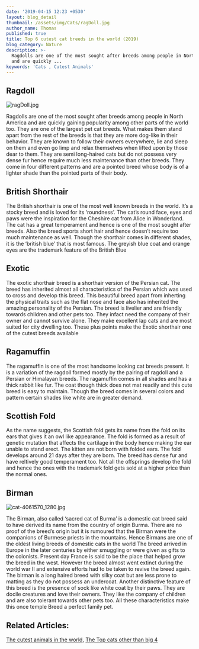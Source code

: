 ```yaml
---
date: '2019-04-15 12:23 +0530'
layout: blog_detail
thumbnail: /assets/img/Cats/ragDoll.jpg
author_name: Thomas
published: true
title: Top 6 cutest cat breeds in the world (2019)
blog_category: Nature
description: >-
  Ragdolls are one of the most sought after breeds among people in North America
  and are quickly ...
keywords: 'Cats , Cutest Animals'
---
```


## Ragdoll

![ragDoll.jpg]({{site.baseurl}}/assets/img/Cats/ragDoll.jpg)

Ragdolls are one of the most sought after breeds among people in North America and are quickly gaining popularity among other parts of the world too. They are one of the largest pet cat breeds. What makes them stand apart from the rest of the breeds is that they are more dog-like in their behavior. They are known to follow their owners everywhere, lie and sleep on them and even go limp and relax themselves when lifted upon by those dear to them. They are semi long-haired cats but do not possess very dense fur hence require much less maintenance than other breeds.  They come in four different patterns and are a pointed breed whose body is of a lighter shade than the pointed parts of their body. 

## British Shorthair
The British shorthair is one of the most well known breeds in the world. It’s a stocky breed  and is loved for its ‘roundness’. The cat’s round face, eyes and paws were the inspiration for the Cheshire cat from Alice in Wonderland. The cat has a great temperament and hence is one of the most sought after breeds.  Also the breed sports short hair and hence doesn’t require too much maintenance as well. Though the shorthair comes in different shades, it is the ‘british blue’ that is most famous. The greyish blue coat and orange eyes are the trademark feature of the British Blue

## Exotic
The exotic shorthair breed is a shorthair version of the Persian cat. The breed has inherited almost all characteristics of the Persian which was used to cross and develop this breed. This beautiful breed apart from inherting the physical traits such as the flat nose and face also has inherited the amazing personality of the Persian. The breed is livelier and are friendly towards children and other pets too. They infact need the company of their owner and cannot survive alone. They make excellent lap cats and are most suited for city dwelling too. These plus points make the Exotic shorthair one of the cutest breeds available

## Ragamuffin
The ragamuffin is one of the most handsome looking cat breeds present. It is a variation of the ragdoll formed mostly by the pairing of ragdoll and a Persian or Himalayan breeds. The ragamuffin comes in all shades and has a thick rabbit like fur. The coat though thick does not mat readily and this cute breed is easy to maintain. Though the breed comes in several colors and pattern certain shades like white are in greater demand.

## Scottish Fold
As the name suggests, the Scottish fold gets its name from the fold on its ears that gives it an owl like appearance. The fold is formed as a result of genetic mutation that affects the cartilage in the body hence making the ear unable to stand erect. The kitten are not born with folded ears. The fold develops around 21 days after they are born. The breed has dense fur and have reltively good temperament too. Not all the offsprings develop the fold and hence the ones with the trademark fold gets sold at a higher price than the normal ones.

## Birman
![cat-4061570_1280.jpg]({{site.baseurl}}/assets/img/Cats/cat-4061570_1280.jpg)

The Birman, also called ‘sacred cat of Burma’ is a domestic cat breed said to have derived its name from the country of origin Burma. There are no proof of the breed’s origin but it is rumoured that the Birman were the companions of Burmese priests in the mountains. Hence Birmans are one of the oldest living breeds of domestic cats in the world
The breed arrived in Europe in the later centuries by either smuggling or were given as gifts to the colonists. Present day France is said to be the place that helped grow the breed in the west. However the breed almost went extinct during the world war II and extensive efforts had to be taken to revive the breed again. The birman is a long haired breed with silky coat but are less prone to matting as they do not possess an undercoat. Another distinctive feature of this breed is the presence of sock like white coat by their paws. They are docile creatures and love their owners. They like the company of children and are also tolerant towards other pets too. All these characteristics make this once temple Breed a perfect family pet.

## Related Articles:

[The cutest animals in the world](https://www.toknowisgood.com/2019/02/12/top-six-cutest-animals-in-the-world.html), [The Top cats other than big 4](https://www.toknowisgood.com/2018/10/27/wild-cats.html)
